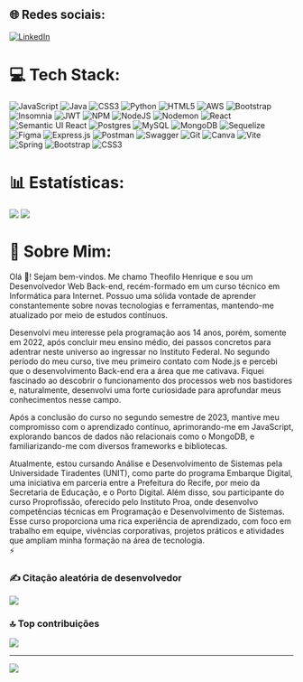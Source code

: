 ## 🌐 Redes sociais:
[![LinkedIn](https://img.shields.io/badge/LinkedIn-%230077B5.svg?logo=linkedin&logoColor=white)](https://www.linkedin.com/in/theofiloHenrique-dev/) 

# 💻 Tech Stack:
![JavaScript](https://img.shields.io/badge/javascript-%23323330.svg?style=for-the-badge&logo=javascript&logoColor=%23F7DF1E) ![Java](https://img.shields.io/badge/java-%23ED8B00.svg?style=for-the-badge&logo=openjdk&logoColor=white) ![CSS3](https://img.shields.io/badge/css3-%231572B6.svg?style=for-the-badge&logo=css3&logoColor=white) ![Python](https://img.shields.io/badge/python-3670A0?style=for-the-badge&logo=python&logoColor=ffdd54) ![HTML5](https://img.shields.io/badge/html5-%23E34F26.svg?style=for-the-badge&logo=html5&logoColor=white) ![AWS](https://img.shields.io/badge/AWS-%23FF9900.svg?style=for-the-badge&logo=amazon-aws&logoColor=white) ![Bootstrap](https://img.shields.io/badge/bootstrap-%238511FA.svg?style=for-the-badge&logo=bootstrap&logoColor=white) ![Insomnia](https://img.shields.io/badge/Insomnia-black?style=for-the-badge&logo=insomnia&logoColor=5849BE) ![JWT](https://img.shields.io/badge/JWT-black?style=for-the-badge&logo=JSON%20web%20tokens) ![NPM](https://img.shields.io/badge/NPM-%23CB3837.svg?style=for-the-badge&logo=npm&logoColor=white) ![NodeJS](https://img.shields.io/badge/node.js-6DA55F?style=for-the-badge&logo=node.js&logoColor=white) ![Nodemon](https://img.shields.io/badge/NODEMON-%23323330.svg?style=for-the-badge&logo=nodemon&logoColor=%BBDEAD) ![React](https://img.shields.io/badge/react-%2320232a.svg?style=for-the-badge&logo=react&logoColor=%2361DAFB) ![Semantic UI React](https://img.shields.io/badge/Semantic%20UI%20React-%2335BDB2.svg?style=for-the-badge&logo=SemanticUIReact&logoColor=white) ![Postgres](https://img.shields.io/badge/postgres-%23316192.svg?style=for-the-badge&logo=postgresql&logoColor=white) ![MySQL](https://img.shields.io/badge/mysql-4479A1.svg?style=for-the-badge&logo=mysql&logoColor=white) ![MongoDB](https://img.shields.io/badge/MongoDB-%234ea94b.svg?style=for-the-badge&logo=mongodb&logoColor=white) ![Sequelize](https://img.shields.io/badge/Sequelize-52B0E7?style=for-the-badge&logo=Sequelize&logoColor=white) ![Figma](https://img.shields.io/badge/figma-%23F24E1E.svg?style=for-the-badge&logo=figma&logoColor=white) ![Express.js](https://img.shields.io/badge/express.js-%23404d59.svg?style=for-the-badge&logo=express&logoColor=%2361DAFB) ![Postman](https://img.shields.io/badge/Postman-FF6C37?style=for-the-badge&logo=postman&logoColor=white) ![Swagger](https://img.shields.io/badge/-Swagger-%23Clojure?style=for-the-badge&logo=swagger&logoColor=white) ![Git](https://img.shields.io/badge/git-%23F05033.svg?style=for-the-badge&logo=git&logoColor=white) ![Canva](https://img.shields.io/badge/Canva-%2300C4CC.svg?style=for-the-badge&logo=Canva&logoColor=white) ![Vite](https://img.shields.io/badge/vite-%23646CFF.svg?style=for-the-badge&logo=vite&logoColor=white) ![Spring](https://img.shields.io/badge/spring-%236DB33F.svg?style=for-the-badge&logo=spring&logoColor=white) ![Bootstrap](https://img.shields.io/badge/bootstrap-%238511FA.svg?style=for-the-badge&logo=bootstrap&logoColor=white) ![CSS3](https://img.shields.io/badge/css3-%231572B6.svg?style=for-the-badge&logo=css3&logoColor=white)

# 📊 Estatísticas:
![](https://github-readme-stats.vercel.app/api?username=TheofiloHenrique&theme=chartreuse-dark&hide_border=false&include_all_commits=false&count_private=true)
![](https://github-readme-stats.vercel.app/api/top-langs/?username=TheofiloHenrique&theme=chartreuse-dark&hide_border=false&include_all_commits=false&count_private=true&layout=compact)

# 💫 Sobre Mim:
Olá 👋! Sejam bem-vindos. Me chamo Theofilo Henrique e sou um Desenvolvedor Web Back-end, recém-formado em um curso técnico em Informática para Internet. Possuo uma sólida vontade de aprender constantemente sobre novas tecnologias e ferramentas, mantendo-me atualizado por meio de estudos contínuos.

Desenvolvi meu interesse pela programação aos 14 anos, porém, somente em 2022, após concluir meu ensino médio, dei passos concretos para adentrar neste universo ao ingressar no Instituto Federal. No segundo período do meu curso, tive meu primeiro contato com Node.js e percebi que o desenvolvimento Back-end era a área que me cativava. Fiquei fascinado ao descobrir o funcionamento dos processos web nos bastidores e, naturalmente, desenvolvi uma forte curiosidade para aprofundar meus conhecimentos nesse campo.

Após a conclusão do curso no segundo semestre de 2023, mantive meu compromisso com o aprendizado contínuo, aprimorando-me em JavaScript, explorando bancos de dados não relacionais como o MongoDB, e familiarizando-me com diversos frameworks e bibliotecas. 

Atualmente, estou cursando Análise e Desenvolvimento de Sistemas pela Universidade Tiradentes (UNIT), como parte do programa Embarque Digital, uma iniciativa em parceria entre a Prefeitura do Recife, por meio da Secretaria de Educação, e o Porto Digital. Além disso, sou participante do curso Proprofissão, oferecido pelo Instituto Proa, onde desenvolvo competências técnicas em Programação e Desenvolvimento de Sistemas. Esse curso proporciona uma rica experiência de aprendizado, com foco em trabalho em equipe, vivências corporativas, projetos práticos e atividades que ampliam minha formação na área de tecnologia.
<br>⚡

### ✍️ Citação aleatória de desenvolvedor
![](https://quotes-github-readme.vercel.app/api?type=horizontal&theme=radical)

### 🔝 Top contribuições 
![](https://github-contributor-stats.vercel.app/api?username=TheofiloHenrique&limit=5&theme=prussian&combine_all_yearly_contributions=true)

---
[![](https://visitcount.itsvg.in/api?id=TheofiloHenrique&icon=0&color=12)](https://visitcount.itsvg.in)

<!-- Proudly created with GPRM ( https://gprm.itsvg.in ) -->
